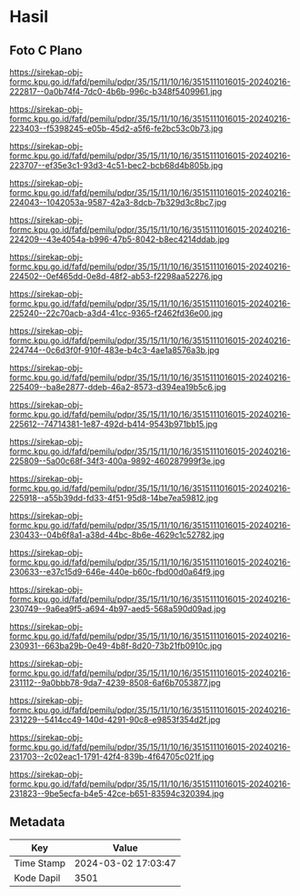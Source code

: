 # Hasil

## Foto C Plano

https://sirekap-obj-formc.kpu.go.id/fafd/pemilu/pdpr/35/15/11/10/16/3515111016015-20240216-222817--0a0b74f4-7dc0-4b6b-996c-b348f5409961.jpg

https://sirekap-obj-formc.kpu.go.id/fafd/pemilu/pdpr/35/15/11/10/16/3515111016015-20240216-223403--f5398245-e05b-45d2-a5f6-fe2bc53c0b73.jpg

https://sirekap-obj-formc.kpu.go.id/fafd/pemilu/pdpr/35/15/11/10/16/3515111016015-20240216-223707--ef35e3c1-93d3-4c51-bec2-bcb68d4b805b.jpg

https://sirekap-obj-formc.kpu.go.id/fafd/pemilu/pdpr/35/15/11/10/16/3515111016015-20240216-224043--1042053a-9587-42a3-8dcb-7b329d3c8bc7.jpg

https://sirekap-obj-formc.kpu.go.id/fafd/pemilu/pdpr/35/15/11/10/16/3515111016015-20240216-224209--43e4054a-b996-47b5-8042-b8ec4214ddab.jpg

https://sirekap-obj-formc.kpu.go.id/fafd/pemilu/pdpr/35/15/11/10/16/3515111016015-20240216-224502--0ef465dd-0e8d-48f2-ab53-f2298aa52276.jpg

https://sirekap-obj-formc.kpu.go.id/fafd/pemilu/pdpr/35/15/11/10/16/3515111016015-20240216-225240--22c70acb-a3d4-41cc-9365-f2462fd36e00.jpg

https://sirekap-obj-formc.kpu.go.id/fafd/pemilu/pdpr/35/15/11/10/16/3515111016015-20240216-224744--0c6d3f0f-910f-483e-b4c3-4ae1a8576a3b.jpg

https://sirekap-obj-formc.kpu.go.id/fafd/pemilu/pdpr/35/15/11/10/16/3515111016015-20240216-225409--ba8e2877-ddeb-46a2-8573-d394ea19b5c6.jpg

https://sirekap-obj-formc.kpu.go.id/fafd/pemilu/pdpr/35/15/11/10/16/3515111016015-20240216-225612--74714381-1e87-492d-b414-9543b971bb15.jpg

https://sirekap-obj-formc.kpu.go.id/fafd/pemilu/pdpr/35/15/11/10/16/3515111016015-20240216-225809--5a00c68f-34f3-400a-9892-460287999f3e.jpg

https://sirekap-obj-formc.kpu.go.id/fafd/pemilu/pdpr/35/15/11/10/16/3515111016015-20240216-225918--a55b39dd-fd33-4f51-95d8-14be7ea59812.jpg

https://sirekap-obj-formc.kpu.go.id/fafd/pemilu/pdpr/35/15/11/10/16/3515111016015-20240216-230433--04b6f8a1-a38d-44bc-8b6e-4629c1c52782.jpg

https://sirekap-obj-formc.kpu.go.id/fafd/pemilu/pdpr/35/15/11/10/16/3515111016015-20240216-230633--e37c15d9-646e-440e-b60c-fbd00d0a64f9.jpg

https://sirekap-obj-formc.kpu.go.id/fafd/pemilu/pdpr/35/15/11/10/16/3515111016015-20240216-230749--9a6ea9f5-a694-4b97-aed5-568a590d09ad.jpg

https://sirekap-obj-formc.kpu.go.id/fafd/pemilu/pdpr/35/15/11/10/16/3515111016015-20240216-230931--663ba29b-0e49-4b8f-8d20-73b21fb0910c.jpg

https://sirekap-obj-formc.kpu.go.id/fafd/pemilu/pdpr/35/15/11/10/16/3515111016015-20240216-231112--9a0bbb78-9da7-4239-8508-6af6b7053877.jpg

https://sirekap-obj-formc.kpu.go.id/fafd/pemilu/pdpr/35/15/11/10/16/3515111016015-20240216-231229--5414cc49-140d-4291-90c8-e9853f354d2f.jpg

https://sirekap-obj-formc.kpu.go.id/fafd/pemilu/pdpr/35/15/11/10/16/3515111016015-20240216-231703--2c02eac1-1791-42f4-839b-4f64705c021f.jpg

https://sirekap-obj-formc.kpu.go.id/fafd/pemilu/pdpr/35/15/11/10/16/3515111016015-20240216-231823--9be5ecfa-b4e5-42ce-b651-83594c320394.jpg


## Metadata

| Key        | Value               |
| ---------- | ------------------- |
| Time Stamp | 2024-03-02 17:03:47 |
| Kode Dapil | 3501                |




